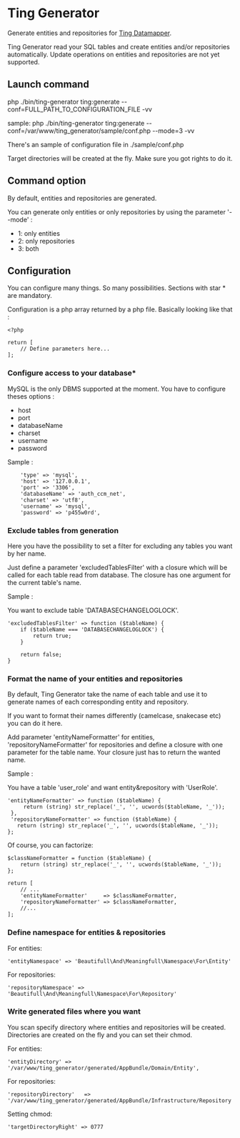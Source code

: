 # Ting Generator

Generate entities and repositories for [Ting Datamapper](https://bitbucket.org/ccmbenchmark/ting/overview).

Ting Generator read your SQL tables and create entities and/or repositories automatically.
Update operations on entities and repositories are not yet supported.

## Launch command

php ./bin/ting-generator ting:generate --conf=FULL_PATH_TO_CONFIGURATION_FILE -vv

sample: php ./bin/ting-generator ting:generate --conf=/var/www/ting_generator/sample/conf.php --mode=3 -vv

There's an sample of configuration file in ./sample/conf.php

Target directories will be created at the fly. Make sure you got rights to do it.

## Command option

By default, entities and repositories are generated.

You can generate only entities or only repositories by using the parameter '--mode' :
* 1: only entities
* 2: only repositories
* 3: both

## Configuration

You can configure many things. So many possibilities.
Sections with star * are mandatory.

Configuration is a php array returned by a php file. Basically looking like that :

```
<?php

return [
    // Define parameters here...
];
```

### Configure access to your database*

MySQL is the only DBMS supported at the moment. You have to configure theses options :
* host
* port
* databaseName
* charset
* username
* password

Sample :

```
    'type' => 'mysql',
    'host' => '127.0.0.1',
    'port' => '3306',
    'databaseName' => 'auth_ccm_net',
    'charset' => 'utf8',
    'username' => 'mysql',
    'password' => 'p455w0rd',
```

### Exclude tables from generation

Here you have the possibility to set a filter for excluding any tables you want by her name.

Just define a parameter 'excludedTablesFilter' with a closure which will be called for each table read from database. The closure has one argument for the current table's name.

Sample :

You want to exclude table 'DATABASECHANGELOGLOCK'.

```
'excludedTablesFilter' => function ($tableName) {
    if ($tableName === 'DATABASECHANGELOGLOCK') {
        return true;
    }
    
    return false;
}
```

### Format the name of your entities and repositories

By default, Ting Generator take the name of each table and use it to generate names of each corresponding entity and repository.

If you want to format their names differently (camelcase, snakecase etc) you can do it here.

Add parameter 'entityNameFormatter' for entities, 'repositoryNameFormatter' for repositories and define a closure with one parameter for the table name. Your closure just has to return the wanted name.

Sample :

You have a table 'user_role' and want entity&repository with 'UserRole'.
```
'entityNameFormatter' => function ($tableName) {
     return (string) str_replace('_', '', ucwords($tableName, '_'));
 },
 'repositoryNameFormatter' => function ($tableName) {
   return (string) str_replace('_', '', ucwords($tableName, '_'));
};
 ```
 
Of course, you can factorize:

```
$classNameFormatter = function ($tableName) {
    return (string) str_replace('_', '', ucwords($tableName, '_'));
};

return [
    // ...
    'entityNameFormatter'     => $classNameFormatter,
    'repositoryNameFormatter' => $classNameFormatter,
    //...
];
```

### Define namespace for entities & repositories

For entities:

```
'entityNamespace' => 'Beautifull\And\Meaningfull\Namespace\For\Entity'
```

For repositories:
```
'repositoryNamespace' => 'Beautifull\And\Meaningfull\Namespace\For\Repository'
```

### Write generated files where you want

You scan specify directory where entities and repositories will be created.
Directories are created on the fly and you can set their chmod.

For entities:

```
'entityDirectory' => '/var/www/ting_generator/generated/AppBundle/Domain/Entity',
```

For repositories:

```
'repositoryDirectory'   => '/var/www/ting_generator/generated/AppBundle/Infrastructure/Repository',
```

Setting chmod:

```
'targetDirectoryRight' => 0777
```